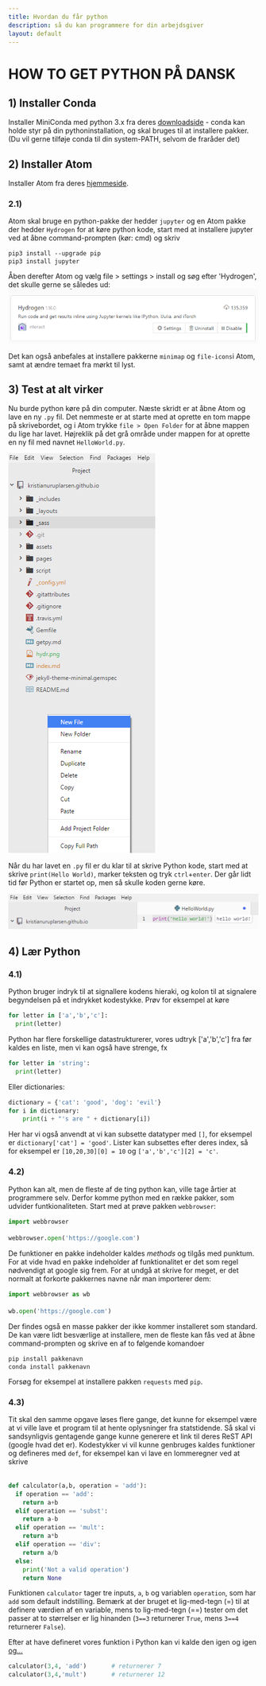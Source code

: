 ```yaml
---
title: Hvordan du får python
description: så du kan programmere for din arbejdsgiver
layout: default
---
```

# HOW TO GET PYTHON PÅ DANSK

## 1) Installer Conda
Installer MiniConda med python 3.x fra deres [downloadside](https://conda.io/miniconda.html) - conda kan holde styr på din pythoninstallation, og skal bruges til at installere pakker. (Du vil gerne tilføje conda til din system-PATH, selvom de fraråder det)

## 2) Installer Atom
Installer Atom fra deres [hjemmeside](http://atom.io/).

### 2.1)
Atom skal bruge en python-pakke der hedder `jupyter` og en Atom pakke der hedder `Hydrogen` for at køre python kode, start med at installere jupyter ved at åbne command-prompten (kør: cmd) og skriv

```
pip3 install --upgrade pip
pip3 install jupyter
```

Åben derefter Atom og vælg file > settings > install og søg efter 'Hydrogen', det skulle gerne se således ud:
![](hydr.png)

Det kan også anbefales at installere pakkerne `minimap` og `file-icons`i Atom, samt at ændre temaet fra mørkt til lyst.


## 3) Test at alt virker
Nu burde python køre på din computer. Næste skridt er at åbne Atom og lave en ny `.py` fil. Det nemmeste er at starte med at oprette en tom mappe på skrivebordet, og i Atom trykke `file > Open Folder` for at åbne mappen du lige har lavet. Højreklik på det grå område under mappen for at oprette en ny fil med navnet `HelloWorld.py`.

![](newfile.png)

Når du har lavet en `.py` fil er du klar til at skrive Python kode, start med at skrive `print(Hello World)`, marker teksten og tryk `ctrl`+`enter`. Der går lidt tid før Python er startet op, men så skulle koden gerne køre.

![](hello.png)


## 4) Lær Python

### 4.1)
Python bruger indryk til at signallere kodens hieraki, og kolon til at signalere begyndelsen på et indrykket kodestykke. Prøv for eksempel at køre

```python
for letter in ['a','b','c']:
  print(letter)
```

Python har flere forskellige datastrukturerer, vores udtryk ['a','b','c'] fra før kaldes en liste, men vi kan også have strenge, fx

```python
for letter in 'string':
  print(letter)
```

Eller dictionaries:

```python
dictionary = {'cat': 'good', 'dog': 'evil'}
for i in dictionary:
    print(i + "'s are " + dictionary[i])
```

Her har vi også anvendt at vi kan subsette datatyper med `[]`, for eksempel er `dictionary['cat'] = 'good'`. Lister kan subsettes efter deres index, så for eksempel er `[10,20,30][0] = 10` og `['a','b','c'][2] = 'c'`.



### 4.2)

Python kan alt, men de fleste af de ting python kan, ville tage årtier at programmere selv. Derfor komme python med en række pakker, som udvider funtkionaliteten. Start med at prøve pakken `webbrowser`:

```python
import webbrowser

webbrowser.open('https://google.com')
```
De funktioner en pakke indeholder kaldes _methods_ og tilgås med punktum. For at vide hvad en pakke indeholder af funktionalitet er det som regel nødvendigt at google sig frem. For at undgå at skrive for meget, er det normalt at forkorte pakkernes navne når man importerer dem:


```python
import webbrowser as wb

wb.open('https://google.com')
```


Der findes også en masse pakker der ikke kommer installeret som standard. De kan være lidt besværlige at installere, men de fleste kan fås ved at åbne command-prompten og skrive en af to følgende komandoer
```
pip install pakkenavn
conda install pakkenavn
```
Forsøg for eksempel at installere pakken `requests` med `pip`.


### 4.3)
Tit skal den samme opgave løses flere gange, det kunne for eksempel være at vi ville lave et program til at hente oplysninger fra statstidende. Så skal vi sandsynligvis gentagende gange kunne generere et link til deres ReST API (google hvad det er). Kodestykker vi vil kunne genbruges kaldes funktioner og defineres med `def`, for eksempel kan vi lave en lommeregner ved at skrive

```python

def calculator(a,b, operation = 'add'):
  if operation == 'add':
    return a+b
  elif operation == 'subst':
    return a-b
  elif operation == 'mult':
    return a*b
  elif operation == 'div':
    return a/b
  else:
    print('Not a valid operation')
    return None
```

Funktionen `calculator` tager tre inputs, `a`, `b` og variablen `operation`, som har `add` som default indstilling. Bemærk at der bruget et lig-med-tegn (=) til at definere værdien af en variable, mens to lig-med-tegn (==) tester om det passer at to størrelser er lig hinanden (`3==3` returnerer `True`, mens `3==4` returnerer `False`).

Efter at have defineret vores funktion i Python kan vi kalde den igen og igen [og...](https://www.youtube.com/watch?v=SMaVOcLHygE)

```python
calculator(3,4, 'add')       # returnerer 7
calculator(3,4,'mult')       # returnerer 12
```
